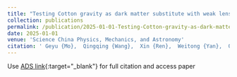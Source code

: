 ```yaml
---
title: "Testing Cotton gravity as dark matter substitute with weak lensing"
collection: publications
permalink: /publication/2025-01-01-Testing-Cotton-gravity-as-dark-matter-substitute-with-weak-lensing
date: 2025-01-01
venue: 'Science China Physics, Mechanics, and Astronomy'
citation: ' Geyu {Mo},  Qingqing {Wang},  Xin {Ren},  Weitong {Yan},  Qinxun {Li},  Yen {Ong} et al.&quot;Testing Cotton gravity as dark matter substitute with weak lensing.&quot; Science China Physics, Mechanics, and Astronomy, 2025.'
---
```

Use [ADS link](https://ui.adsabs.harvard.edu/abs/2025SCPMA..6840412M){:target="_blank"} for full citation and access paper
